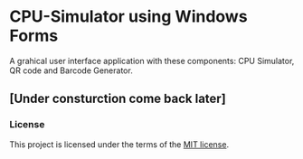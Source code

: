 # CPU-Simulator using Windows Forms

A grahical user interface application with these components: CPU Simulator, QR code and Barcode Generator.

## [Under consturction come back later]

### License

This project is licensed under the terms of the [MIT license](https://choosealicense.com/licenses/mit/).
